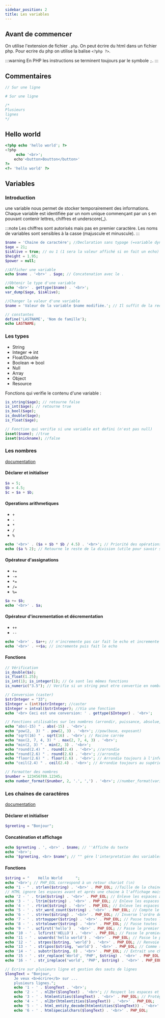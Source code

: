 ```yaml
---
sidebar_position: 2
title: Les variables
---
```


## Avant de commencer

On utilise l'extension de fichier `.php`.
On peut écrire du html dans un fichier php.
Pour ecrire du php on utilise la balise `<?php ?>`.

:::warning
En PHP les instructions se terminent toujours par le symbole `;`.
:::

## Commentaires

```php
// Sur une ligne

# Sur une ligne

/* 
Plusieurs
lignes
*/
```

## Hello world

```php
<?php echo 'hello world'; ?> 
<?php
     echo '<br>'; 
    echo'<button>Boutton</button>'
?>
<?= 'hello world' ?>
```

## Variables

### Introduction

une variable nous permet de stocker temporairement des informations.
Chaque variable est identifiée par un nom unique commençant par un `$` en pouvant contenir lettres, chiffres et underscore(_).

:::note
Les chiffres sont autorisés mais pas en premier caractère.
Les noms de variables sont sensibles à la casse (majuscule et minuscule).
:::

```php
$name = 'Chaine de caractére'; //Declaration sans typage (=variable dynamique) et initialisation à la valeur "Chaine de caractére"
$age = 21;
$isAlive = true; // ou 1 (1 sera la valeur affiché si on fait un echo)
$height = 1.95;
$power = null;

//Afficher une variable
echo $name . '<br>' . $age; // Concatenation avec le .

//Obtenir le type d'une variable
echo '<br>' . gettype($name) . '<br>';
var_dump($age, $isAlive);

//Changer la valeur d'une variable
$name = 'Valeur de la variable $name modifiée.'; // Il suffit de la redefinir

// constantes
define('LASTNAME', 'Nom de famille');
echo LASTNAME;
```

### Les types

* String
* Integer => int
* Float/Double
* Boolean => bool
* Null
* Array
* Object
* Resource

Fonctions qui verifie le contenu d'une variable :

```php
is_string($age); // retourne false
is_int($age); // retourne true
is_bool($age);
is_double($age);
is_float($age);

// Fonction qui verifie si une variable est defini (n'est pas null)
isset($name); //true
isset($nickname); //false
```

### Les nombres
[documentation](https://www.php.net/manual/en/ref.math.php)

#### Déclarer et initialiser

```php
$a = 5;
$b = 4.5;
$c = $a + $b;
```

#### Operations arithmetiques

* `+`
* `-`
* `*`
* `/`
* `%`

```php
echo '<br>' . ($a + $b * $b / 4.5) . '<br>'; // Priorité des opérations respectée
echo ($a % 2); // Retourne le reste de la division (utile pour savoir si un nombre est pair)
```

#### Opérateur d'assignations

* `+=`
* `-=`
* `*=`
* `/=`
* `%=`

```php
$a += $b; 
echo '<br>' . $a;
```

#### Opérateur d'incrementation et décrementation

* `++`
* `--`

```php
echo '<br>' . $a++; // n'incremente pas car fait le echo et incremente
echo '<br>' . ++$a; // incremente puis fait le echo
```

#### Fonctions

```php
// Vérification
is_double($a);
is_float(1.25);
is_int(1); is_integer(1); // Ce sont les mêmes fonctions
is_numeric("3.5"); // Verifie si un string peut etre convertie en nombre; retourne true

// Conversion (caster)
$strInteger = "33";
$Integer = (int)$strInteger; //caster
$Integer = intval($strInteger); //Via une fonction
echo '<br> Ceci est une conversion: ' . gettype($Integer) . '<br>';

// Fonctions utilisables sur les nombres (arrondir, puissance, absolue, troncature ...)
echo "abs(-15) " . abs(-15) . '<br>';
echo "pow(2,  3) " . pow(2, 3) . '<br>'; //pow(base, exposant)
echo "sqrt(16) " . sqrt(16) . '<br>'; // Racine carrée
echo "max(2, 7, 4, 3) " . max(2, 7, 4, 3) . '<br>';
echo "min(2, 3) " . min(2, 3) . '<br>';
echo "round(2.4) " . round(2.4) . '<br>'; //arrondie
echo "round(2.6) " . round(2.6) . '<br>'; //arrondie
echo "floor(2.6) " . floor(2.6) . '<br>'; // Arrondie toujours à l'inférieur
echo "ceil(2.4) " . ceil(2.4) . '<br>'; // Arrondie toujours au supérieur

// Formatter des nombres
$number = 123456789.12345;
echo number_format($number, 2, '.', ',') . '<br>'; //number_format(variable, nombreDeChiffreApresVirgule, 'separateurDecimal', 'separateurDesMilliers')
```

### Les chaines de caractéres

[documentation](https://www.php.net/manual/en/ref.strings.php)

#### Déclarer et initialiser

```php
$greeting = "Bonjour";
```

#### Concaténation et affichage

```php
echo $greeting . ', <br>' . $name; // ''Affiche du texte
echo '<br>';
echo "$greeting, <br> $name"; // "" gére l'interpretation des variables
```

#### Fonctions

```php 
$string = "    Hello World      ";
echo '<br>'; // PHP_EOL correspond à un retour chariot (\n)
echo "1 - " . strlen($string) . '<br>' . PHP_EOL; //Taille de la chaine de caractere (length)
// HTML ignore les espaces avant et aprés une chaine à l'affichage mais ce n'est pas le cas lorsque l'on stock dans des variables PHP
echo '2 - ' . trim($string) . '<br>' . PHP_EOL; // Enleve les espaces avant et aprés le premier et dernier caractére de la chaine
echo '3 - ' . ltrim($string) . '<br>' . PHP_EOL; // Enleve les espaces avant le premier caractére de la chaine(l = left)
echo '4 - ' . rtrim($string) . '<br>' . PHP_EOL; // Enleve les espaces aprés le dernier caractére de la chaine (r = right)
echo '5 - ' . str_word_count($string) . '<br>' . PHP_EOL; // Compte le nombre de mot
echo '6 - ' . strrev($string) . '<br>' . PHP_EOL; // Inverse l'ordre des lettres
echo '7 - ' . strtoupper($string) . '<br>' . PHP_EOL; // Passe toutes les caractéres en majuscule
echo '8 - ' . strtolower($string) . '<br>' . PHP_EOL; // Passe toutes les caractéres en minuscule
echo '9 - ' . ucfirst('hello') . '<br>' . PHP_EOL; // Passe le premier caractéres en majuscule
echo '10 - ' . lcfirst('HELLO') . '<br>' . PHP_EOL; // Passe le premier caractéres en minuscule
echo '11 - ' . ucwords('hello world') . '<br>' . PHP_EOL; // Passe le premier caractéres de chaque mot en majuscule
echo '12 - ' . strpos($string, 'world') . '<br>' . PHP_EOL; // Renvoie la position du premier caractére si il trouve la séquence world dans la variable (World)
echo '13 - ' . stripos($string, 'world') . '<br>' . PHP_EOL; // Comme strpos mais insensible à la casse.
echo '14 - ' . substr($string, 8) . '<br>' . PHP_EOL; // Extrait une chaine de caractére (8 correspond au debut de la position à extraire et il va jusqu'a la fin)
echo '15 - ' . str_replace('World', 'PHP', $string) . '<br>' . PHP_EOL; // Remplace une chaine par une autre
echo '16 - ' . str_ireplace('world', 'PHP', $string) . '<br>' . PHP_EOL; // ... insensible à la casse

// Ecrire sur plusieurs ligne et gestion des sauts de lignes
$longText = "Bonjour,
    Je veux <b>écrire</b> sur ...
    plusieurs lignes.";
    echo '1 - ' . $longText . '<br>';
    echo '2 - ' . nl2br($longText) . '<br>'; // Respect les espaces et saut de ligne
    echo '3 - ' . htmlentities($longText) . '<br>' . PHP_EOL; // Protége de l'injection html
    echo '4 - ' . nl2br(htmlentities($longText)) . '<br>' . PHP_EOL;
    echo '5 - ' . html_entity_decode(htmlentities($longText)) . '<br>' . PHP_EOL; // Repere les balises html dans un texte et les appliquent à la page
    echo '6 - ' . htmlspecialchars($longText) . '<br>' . PHP_EOL;

```
